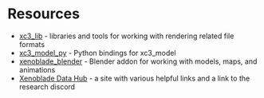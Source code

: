 # Resources
- [xc3_lib](https://github.com/ScanMountGoat/xc3_lib) - libraries and tools for working with rendering related file formats
- [xc3_model_py](https://github.com/ScanMountGoat/xc3_model_py) - Python bindings for xc3_model
- [xenoblade_blender](https://github.com/ScanMountGoat/xenoblade_blender) - Blender addon for working with models, maps, and animations
- [Xenoblade Data Hub](https://xenobladedata.github.io/) - a site with various helpful links and a link to the research discord

